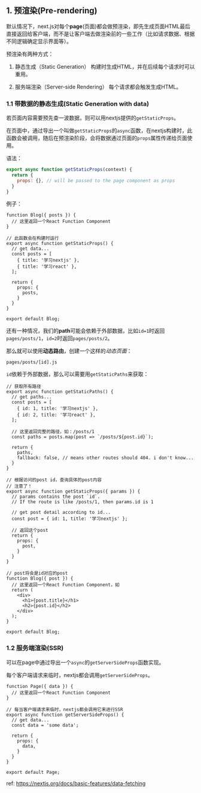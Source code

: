 ## 1. 预渲染(Pre-rendering)

默认情况下，next.js对每个**page**(页面)都会做预渲染，即先生成页面HTML最后直接返回给客户端，而不是让客户端去做渲染前的一些工作（比如请求数据、根据不同逻辑确定显示界面等）。

预渲染有两种方式：

1. 静态生成（Static Generation）
   构建时生成HTML，并在后续每个请求时可以重用。

2. 服务端渲染（Server-side Rendering）
   每个请求都会触发生成HTML。

### 1.1 带数据的静态生成(Static Generation with data)

若页面内容需要预先查一波数据，则可以用nextjs提供的`getStaticProps`。

在页面中，通过导出一个叫做`getStaticProps`的`async`函数，在nextjs构建时，此函数会被调用，随后在预渲染阶段，会将数据通过页面的`props`属性传递给页面使用。

语法：

```js
export async function getStaticProps(context) {
  return {
    props: {}, // will be passed to the page component as props
  }
}
```

例子：

```tsx
function Blog({ posts }) {
  // 这里返回一个React Function Component
}

// 此函数会在构建时运行
export async function getStaticProps() {
  // get data...
  const posts = [
    { title: '学习nextjs' },
    { title: '学习react' },
  ];

  return {
    props: {
      posts,
    }
  }
}

export default Blog;
```

还有一种情况，我们的**path**可能会依赖于外部数据，比如`id=1`时返回`pages/posts/1`，`id=2`时返回`pages/posts/2`。

那么就可以使用**动态路由**，创建一个这样的*动态页面*：

    pages/posts/[id].js

`id`依赖于外部数据，那么可以需要用`getStaticPaths`来获取：

```tsx
// 获取所有路径
export async function getStaticPaths() {
  // get paths...
  const posts = [
    { id: 1, title: '学习nextjs' },
    { id: 2, title: '学习react' },
  ];

  // 这里返回完整的路径，如：/posts/1
  const paths = posts.map(post => `/posts/${post.id}`);

  return {
    paths,
    fallback: false, // means other routes should 404. i don't know...
  }
}

// 根据访问的post id，查询具体的post内容
// 注意了！
export async function getStaticProps({ params }) {
  // params contains the post `id`.
  // If the route is like /posts/1, then params.id is 1

  // get post detail according to id...
  const post = { id: 1, title: '学习nextjs' };

  // 返回这个post
  return {
    props: {
      post,
    }
  }
}

// post将会是id对应的post
function Blog({ post }) {
  // 这里返回一个React Function Component，如
  return (
    <div>
      <h1>{post.title}</h1>
      <h2>{post.id}</h2>
    </div>
  );
}

export default Blog;
```

### 1.2 服务端渲染(SSR)

可以在page中通过导出一个`async`的`getServerSideProps`函数实现。

每个客户端请求来临时，nextjs都会调用`getServerSideProps`。

```tsx
function Page({ data }) {
  // 这里返回一个React Function Component
}

// 每当客户端请求来临时，nextjs都会调用它来进行SSR
export async function getServerSideProps() {
  // get data...
  const data = 'some data';

  return {
    props: {
      data,
    }
  }
}

export default Page;
```

ref: https://nextjs.org/docs/basic-features/data-fetching